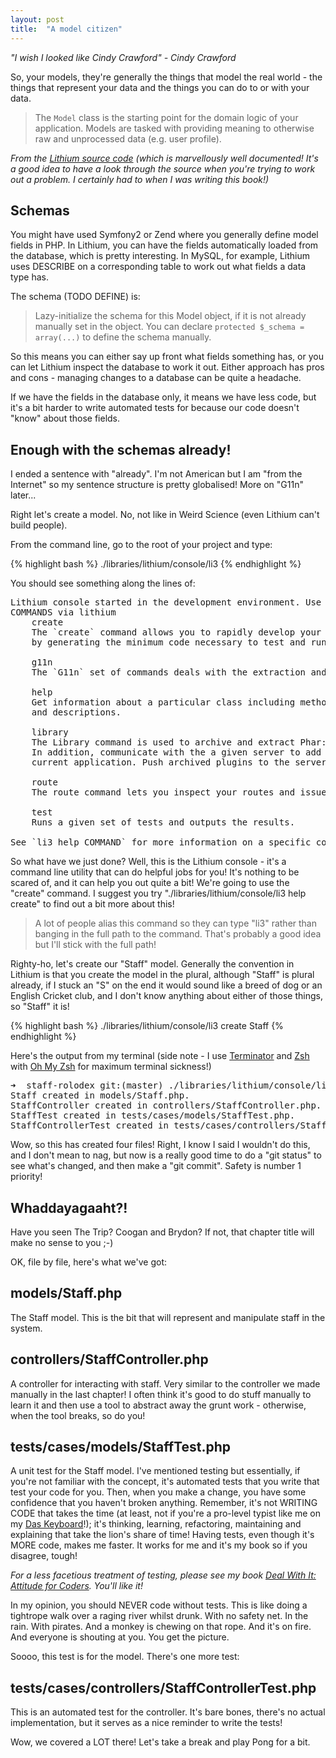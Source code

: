 ```yaml
---
layout: post
title:  "A model citizen"
---
```


_"I wish I looked like Cindy Crawford" - Cindy Crawford_

So, your models, they're generally the things that model the real world - the things that represent your data and the things you can do to or with your data.

> The `Model` class is the starting point for the domain logic of your application.
> Models are tasked with providing meaning to otherwise raw and unprocessed data (e.g.
> user profile).

_From the [Lithium source code](https://github.com/UnionOfRAD/lithium/blob/master/data/Model.php) (which is marvellously well documented! It's a good idea to have a look through the source when you're trying to work out a problem. I certainly had to when I was writing this book!)_

## Schemas

You might have used Symfony2 or Zend where you generally define model fields in PHP. In Lithium, you can have the fields automatically loaded from the database, which is pretty interesting. In MySQL, for example, Lithium uses DESCRIBE on a corresponding table to work out what fields a data type has.

The schema (TODO DEFINE) is:

> Lazy-initialize the schema for this Model object, if it is not already manually set in the object. You can declare `protected $_schema = array(...)` to define the schema manually.

So this means you can either say up front what fields something has, or you can let Lithium inspect the database to work it out. Either approach has pros and cons - managing changes to a database can be quite a headache.

If we have the fields in the database only, it means we have less code, but it's a bit harder to write automated tests for because our code doesn't "know" about those fields.

## Enough with the schemas already!

I ended a sentence with "already". I'm not American but I am "from the Internet" so my sentence structure is pretty globalised! More on "G11n" later...

Right let's create a model. No, not like in Weird Science (even Lithium can't build people).

From the command line, go to the root of your project and type:

{% highlight bash %}
./libraries/lithium/console/li3
{% endhighlight %}

You should see something along the lines of:

<pre>
Lithium console started in the development environment. Use the --env=environment key to alter this.
COMMANDS via lithium
    create
    The `create` command allows you to rapidly develop your models, views, controllers, and tests
    by generating the minimum code necessary to test and run your application.

    g11n
    The `G11n` set of commands deals with the extraction and merging of message templates.

    help
    Get information about a particular class including methods, properties,
    and descriptions.

    library
    The Library command is used to archive and extract Phar::GZ archives. Requires zlib extension.
    In addition, communicate with the a given server to add plugins and extensions to the
    current application. Push archived plugins to the server.

    route
    The route command lets you inspect your routes and issue requests against the router.

    test
    Runs a given set of tests and outputs the results.

See `li3 help COMMAND` for more information on a specific command.
</pre>

So what have we just done? Well, this is the Lithium console - it's a command line utility that can do helpful jobs for you! It's nothing to be scared of, and it can help you out quite a bit! We're going to use the "create" command. I suggest you try "./libraries/lithium/console/li3 help create" to find out a bit more about this!

> A lot of people alias this command so they can type "li3" rather than banging in the full path to the command. That's probably a good idea but I'll stick with the full path!

Righty-ho, let's create our "Staff" model. Generally the convention in Lithium is that you create the model in the plural, although "Staff" is plural already, if I stuck an "S" on the end it would sound like a breed of dog or an English Cricket club, and I don't know anything about either of those things, so "Staff" it is!

{% highlight bash %}
./libraries/lithium/console/li3 create Staff
{% endhighlight %}

Here's the output from my terminal (side note - I use [Terminator](http://gnometerminator.blogspot.co.uk/p/introduction.html) and [Zsh](http://www.zsh.org/) with [Oh My Zsh](https://github.com/robbyrussell/oh-my-zsh) for maximum terminal sickness!)

<pre>
➜  staff-rolodex git:(master) ./libraries/lithium/console/li3 create Staff
Staff created in models/Staff.php.
StaffController created in controllers/StaffController.php.
StaffTest created in tests/cases/models/StaffTest.php.
StaffControllerTest created in tests/cases/controllers/StaffControllerTest.php.
</pre>

Wow, so this has created four files! Right, I know I said I wouldn't do this, and I don't mean to nag, but now is a really good time to do a "git status" to see what's changed, and then make a "git commit". Safety is number 1 priority!

## Whaddayagaaht?!

Have you seen The Trip? Coogan and Brydon? If not, that chapter title will make no sense to you ;-)

OK, file by file, here's what we've got:

## models/Staff.php

The Staff model. This is the bit that will represent and manipulate staff in the system.

## controllers/StaffController.php

A controller for interacting with staff. Very similar to the controller we made manually in the last chapter! I often think it's good to do stuff manually to learn it and then use a tool to abstract away the grunt work - otherwise, when the tool breaks, so do you!

## tests/cases/models/StaffTest.php

A unit test for the Staff model. I've mentioned testing but essentially, if you're not familiar with the concept, it's automated tests that you write that test your code for you. Then, when you make a change, you have some confidence that you haven't broken anything. Remember, it's not WRITING CODE that takes the time (at least, not if you're a pro-level typist like me on my [Das Keyboard](http://shop.daskeyboard.com/)!); it's thinking, learning, refactoring, maintaining and explaining that take the lion's share of time! Having tests, even though it's MORE code, makes me faster. It works for me and it's my book so if you disagree, tough!

_For a less facetious treatment of testing, please see my book [Deal With It: Attitude for Coders](https://leanpub.com/dealwithit/). You'll like it!_

In my opinion, you should NEVER code without tests. This is like doing a tightrope walk over a raging river whilst drunk. With no safety net. In the rain. With pirates. And a monkey is chewing on that rope. And it's on fire. And everyone is shouting at you. You get the picture.

Soooo, this test is for the model. There's one more test:

## tests/cases/controllers/StaffControllerTest.php

This is an automated test for the controller. It's bare bones, there's no actual implementation, but it serves as a nice reminder to write the tests!

Wow, we covered a LOT there! Let's take a break and play Pong for a bit.